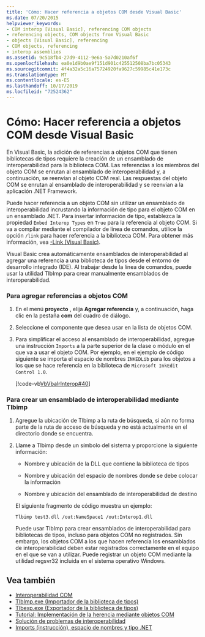 ```yaml
---
title: 'Cómo: Hacer referencia a objetos COM desde Visual Basic'
ms.date: 07/20/2015
helpviewer_keywords:
- COM interop [Visual Basic], referencing COM objects
- referencing objects, COM objects from Visual Basic
- objects [Visual Basic], referencing
- COM objects, referencing
- interop assemblies
ms.assetid: 9c518fb4-27d9-4112-9e6a-5a7d0210af6f
ms.openlocfilehash: ea0e1d9b0ae9f151d901c425512508ba7bc05343
ms.sourcegitcommit: 4f4a32a5c16a75724920fa9627c59985c41e173c
ms.translationtype: MT
ms.contentlocale: es-ES
ms.lasthandoff: 10/17/2019
ms.locfileid: "72524362"
---
```

# <a name="how-to-reference-com-objects-from-visual-basic"></a>Cómo: Hacer referencia a objetos COM desde Visual Basic
En Visual Basic, la adición de referencias a objetos COM que tienen bibliotecas de tipos requiere la creación de un ensamblado de interoperabilidad para la biblioteca COM. Las referencias a los miembros del objeto COM se enrutan al ensamblado de interoperabilidad y, a continuación, se reenvían al objeto COM real. Las respuestas del objeto COM se enrutan al ensamblado de interoperabilidad y se reenvían a la aplicación .NET Framework.  
  
 Puede hacer referencia a un objeto COM sin utilizar un ensamblado de interoperabilidad incrustando la información de tipo para el objeto COM en un ensamblado .NET. Para insertar información de tipo, establezca la propiedad `Embed Interop Types` en `True` para la referencia al objeto COM. Si va a compilar mediante el compilador de línea de comandos, utilice la opción `/link` para hacer referencia a la biblioteca COM. Para obtener más información, vea [-Link (Visual Basic)](../../../visual-basic/reference/command-line-compiler/link.md).  
  
 Visual Basic crea automáticamente ensamblados de interoperabilidad al agregar una referencia a una biblioteca de tipos desde el entorno de desarrollo integrado (IDE). Al trabajar desde la línea de comandos, puede usar la utilidad TlbImp para crear manualmente ensamblados de interoperabilidad.  
  
### <a name="to-add-references-to-com-objects"></a>Para agregar referencias a objetos COM  
  
1. En el menú **proyecto** , elija **Agregar referencia** y, a continuación, haga clic en la pestaña **com** del cuadro de diálogo.  
  
2. Seleccione el componente que desea usar en la lista de objetos COM.  
  
3. Para simplificar el acceso al ensamblado de interoperabilidad, agregue una instrucción `Imports` a la parte superior de la clase o módulo en el que va a usar el objeto COM. Por ejemplo, en el ejemplo de código siguiente se importa el espacio de nombres `INKEDLib` para los objetos a los que se hace referencia en la biblioteca de `Microsoft InkEdit Control 1.0`.  
  
     [!code-vb[VbVbalrInterop#40](~/samples/snippets/visualbasic/VS_Snippets_VBCSharp/VbVbalrInterop/VB/Class1.vb#40)]  
  
### <a name="to-create-an-interop-assembly-using-tlbimp"></a>Para crear un ensamblado de interoperabilidad mediante Tlbimp  
  
1. Agregue la ubicación de Tlbimp a la ruta de búsqueda, si aún no forma parte de la ruta de acceso de búsqueda y no está actualmente en el directorio donde se encuentra.  
  
2. Llame a Tlbimp desde un símbolo del sistema y proporcione la siguiente información:  
  
    - Nombre y ubicación de la DLL que contiene la biblioteca de tipos  
  
    - Nombre y ubicación del espacio de nombres donde se debe colocar la información  
  
    - Nombre y ubicación del ensamblado de interoperabilidad de destino  
  
     El siguiente fragmento de código muestra un ejemplo:  
  
    ```console  
    Tlbimp test3.dll /out:NameSpace1 /out:Interop1.dll  
    ```  
  
     Puede usar TlbImp para crear ensamblados de interoperabilidad para bibliotecas de tipos, incluso para objetos COM no registrados. Sin embargo, los objetos COM a los que hacen referencia los ensamblados de interoperabilidad deben estar registrados correctamente en el equipo en el que se van a utilizar. Puede registrar un objeto COM mediante la utilidad regsvr32 incluida en el sistema operativo Windows.  
  
## <a name="see-also"></a>Vea también

- [Interoperabilidad COM](../../../visual-basic/programming-guide/com-interop/index.md)
- [TlbImp.exe (Importador de la biblioteca de tipos)](../../../framework/tools/tlbimp-exe-type-library-importer.md)
- [Tlbexp.exe (Exportador de la biblioteca de tipos)](../../../framework/tools/tlbexp-exe-type-library-exporter.md)
- [Tutorial: Implementación de la herencia mediante objetos COM](../../../visual-basic/programming-guide/com-interop/walkthrough-implementing-inheritance-with-com-objects.md)
- [Solución de problemas de interoperabilidad](../../../visual-basic/programming-guide/com-interop/troubleshooting-interoperability.md)
- [Imports (instrucción), espacio de nombres y tipo .NET](../../../visual-basic/language-reference/statements/imports-statement-net-namespace-and-type.md)
